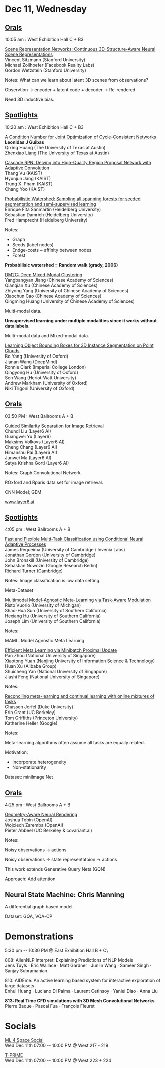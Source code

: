 # Dec 11, Wednesday 


## [Orals](https://nips.cc/Conferences/2019/ScheduleMultitrack?text=&session=&event_type=&day=2019-12-11)

10:05 am : West Exhibition Hall C + B3

[Scene Representation Networks: Continuous 3D-Structure-Aware Neural Scene Representations](https://nips.cc/Conferences/2019/ScheduleMultitrack?event=15864)\
Vincent Sitzmann (Stanford University)\
Michael Zollhoefer (Facebook Reality Labs)\
Gordon Wetzstein (Stanford University)

Notes:
What can we learn about latent 3D scenes from observations?

Observtion -> encoder + latent code + decoder -> Re-rendered 

Need 3D inductive bias.


## [Spotlights](https://nips.cc/Conferences/2019/ScheduleMultitrack?text=&session=&event_type=&day=2019-12-11)

10:20 am : West Exhibition Hall C + B3	

[A Condition Number for Joint Optimization of Cycle-Consistent Networks](https://nips.cc/Conferences/2019/ScheduleMultitrack?event=15865)\
**Leonidas J Guibas**\
Qixing Huang (The University of Texas at Austin)\
Zhenxiao Liang (The University of Texas at Austin)





[Cascade RPN: Delving into High-Quality Region Proposal Network with Adaptive Convolution](https://nips.cc/Conferences/2019/ScheduleMultitrack?event=15866)\
Thang Vu (KAIST)\
Hyunjun Jang (KAIST)\
Trung X. Pham (KAIST)\
Chang Yoo (KAIST)


[Probabilistic Watershed: Sampling all spanning forests for seeded segmentation and semi-supervised learning](https://nips.cc/Conferences/2019/ScheduleMultitrack?event=15867)\
Enrique Fita Sanmartin (Heidelberg University)\
Sebastian Damrich (Heidelberg University)\
Fred Hamprecht (Heidelberg University)

Notes: 
* Graph
* Seeds (label nodes)
* Endge-costs ~ affinity between nodes
* Forest

**Probabilisic watershed = Random walk (grady, 2006)**


[DM2C: Deep Mixed-Modal Clustering](https://nips.cc/Conferences/2019/ScheduleMultitrack?event=15868)\
Yangbangyan Jiang (Chinese Academy of Sciences)\
Qianqian Xu (Chinese Academy of Sciences)\
Zhiyong Yang (University of Chinese Academy of Sciences)\
Xiaochun Cao (Chinese Academy of Sciences)\
Qingming Huang (University of Chinese Academy of Sciences)

Multi-modal data.

**Unsupervised learning under multiple modalities since it works without data labels.**

Multi-modal data and Mixed-modal data.



[Learning Object Bounding Boxes for 3D Instance Segmentation on Point Clouds](https://nips.cc/Conferences/2019/ScheduleMultitrack?event=15869)\
Bo Yang (University of Oxford)\
Jianan Wang (DeepMind)\
Ronnie Clark (Imperial College London)\
Qingyong Hu (University of Oxford)\
Sen Wang (Heriot-Watt University)\
Andrew Markham (University of Oxford)\
Niki Trigoni (University of Oxford)


## [Orals](https://nips.cc/Conferences/2019/ScheduleMultitrack?text=&session=&event_type=&day=2019-12-11)

03:50 PM : West Ballrooms A + B

[Guided Similarity Separation for Image Retrieval](https://nips.cc/Conferences/2019/ScheduleMultitrack?event=15703)\
Chundi Liu (Layer6 AI)\
Guangwei Yu (Layer6)\
Maksims Volkovs (Layer6 AI)\
Cheng Chang (Layer6 AI)\
Himanshu Rai (Layer6 AI)\
Junwei Ma (Layer6 AI)\
Satya Krishna Gorti (Layer6 AI)

Notes: 
Graph Convolutional Network

ROxford and Rparis data set for image retrieval.

CNN Model; GEM

www.layer6.ai


## [Spotlights](https://nips.cc/Conferences/2019/ScheduleMultitrack?text=&session=&event_type=&day=2019-12-11)

4:05 pm : West Ballrooms A + B

[Fast and Flexible Multi-Task Classification using Conditional Neural Adaptive Processes](https://nips.cc/Conferences/2019/ScheduleMultitrack?event=15704)\
James Requeima (University of Cambridge / Invenia Labs)\
Jonathan Gordon (University of Cambridge)\
John Bronskill (University of Cambridge)\
Sebastian Nowozin (Google Research Berlin)\
Richard Turner (Cambridge)

Notes: Image classification is low data setting.

Meta-Dataset


[Multimodal Model-Agnostic Meta-Learning via Task-Aware Modulation](https://nips.cc/Conferences/2019/ScheduleMultitrack?event=15705)\
Risto Vuorio (University of Michigan)\
Shao-Hua Sun (University of Southern California)\
Hexiang Hu (University of Southern California)\
Joseph Lim (University of Southern California)

Notes: 

MAML: Model Agnostic Meta Learning


[Efficient Meta Learning via Minibatch Proximal Update](https://nips.cc/Conferences/2019/ScheduleMultitrack?event=15706)\
Pan Zhou (National University of Singapore)\
Xiaotong Yuan (Nanjing University of Information Science & Technology)\
Huan Xu (Alibaba Group)\
Shuicheng Yan (National University of Singapore)\
Jiashi Feng (National University of Singapore)

Notes:




[Reconciling meta-learning and continual learning with online mixtures of tasks](https://nips.cc/Conferences/2019/ScheduleMultitrack?event=15707)\
Ghassen Jerfel (Duke University)\
Erin Grant (UC Berkeley)\
Tom Griffiths (Princeton University)\
Katherine Heller (Google)

Notes:

Meta-learning algorithms often assume all tasks are equally related.

Motivation: 
* Incorporate heterogeneity
* Non-stationarity

Dataset: minilmage Net


## [Orals](https://nips.cc/Conferences/2019/ScheduleMultitrack?text=&session=&event_type=&day=2019-12-10)

4:25 pm : West Ballrooms A + B

[Geometry-Aware Neural Rendering](https://nips.cc/Conferences/2019/ScheduleMultitrack?event=15708)\
Joshua Tobin (OpenAI)\
Wojciech Zaremba (OpenAI)\
Pieter Abbeel (UC Berkeley & covariant.ai)

Notes:

Noisy observations -> actions

Noisy observations -> state representatoion -> actions

This work extends Generative Query Nets (GQN)

Approach: Add attention

## Neural State Machine: Chris Manning

A differential graph based model.

Dataset: GQA, VQA-CP






# Demonstrations

5:30 pm -- 10:30 PM @ East Exhibition Hall B + C\

808: AllenNLP Interpret: Explaining Predictions of NLP Models\
Jens Tuyls · Eric Wallace · Matt Gardner · Junlin Wang · Sameer Singh · Sanjay Subramanian

810: AIDEme: An active learning based system for interactive exploration of large datasets\
Enhui Huang · Luciano Di Palma · Laurent Cetinsoy · Yanlei Diao · Anna Liu

**813: Real Time CFD simulations with 3D Mesh Convolutional Networks**\
Pierre Baque · Pascal Fua · François Fleuret



# Socials

[ML 4 Space Social](https://www.eventbrite.com/e/ml-4-space-neurips-tickets-83996145733)\
Wed Dec 11th 07:00 -- 10:00 PM @ West 217 - 219

[T-PRIME](https://www.eventbrite.com/e/t-prime-neurips-social-tickets-83317748629)\
Wed Dec 11th 07:00 -- 10:00 PM @ West 223 + 224



